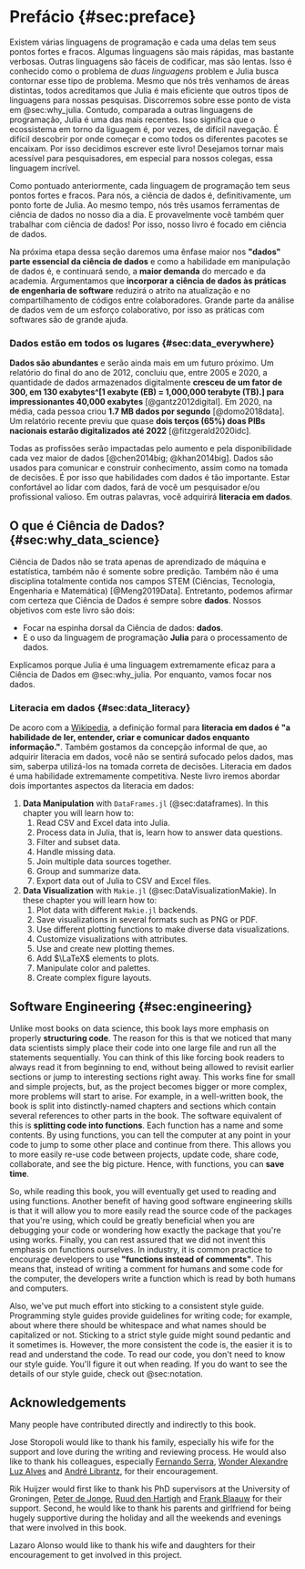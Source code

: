 # Prefácio {#sec:preface}

Existem várias linguagens de programação e cada uma delas tem seus pontos fortes e fracos.
Algumas linguagens são mais rápidas, mas bastante verbosas.
Outras linguagens são fáceis de codificar, mas são lentas. Isso é conhecido como o problema de *duas linguagens* problem e Julia busca contornar esse tipo de problema.
Mesmo que nós três venhamos de áreas distintas, todos acreditamos que Julia é mais eficiente que outros tipos de linguagens para nossas pesquisas. 
Discorremos sobre esse ponto de vista em @sec:why_julia.
Contudo, comparada a outras linguagens de programação, Julia é uma das mais recentes.
Isso significa que o ecossistema em torno da liguagem é, por vezes, de difícil navegação.
É difícil descobrir por onde começar e como todos os diferentes pacotes se encaixam.
Por isso decidimos escrever este livro!
Desejamos tornar mais acessível para pesquisadores, em especial para nossos colegas, essa linguagem incrível.

Como pontuado anteriormente, cada linguagem de programação tem seus pontos fortes e fracos.
Para nós, a ciência de dados é, definitivamente, um ponto forte de Julia.
Ao mesmo tempo, nós três usamos ferramentas de ciência de dados no nosso dia a dia.
E provavelmente você também quer trabalhar com ciência de dados!
Por isso, nosso livro é focado em ciência de dados.

Na próxima etapa dessa seção daremos uma ênfase maior nos **"dados" parte essencial da ciência de dados** e como a habilidade em manipulação de dados é, e continuará sendo, a **maior demanda** do mercado e da academia.
Argumentamos que **incorporar a ciência de dados às práticas de engenharia de software** reduzirá o atrito na atualização e no compartilhamento de códigos entre colaboradores. 
Grande parte da análise de dados vem de um esforço colaborativo, por isso as práticas com softwares são de grande ajuda.

### Dados estão em todos os lugares {#sec:data_everywhere}

**Dados são abundantes** e serão ainda mais em um futuro próximo.
Um relatório do final do ano de 2012, concluiu que, entre 2005 e 2020, a quantidade de dados armazenados digitalmente **cresceu de um fator de 300, em 130 exabytes^[1 exabyte (EB) = 1,000,000 terabyte (TB).] para impressionantes 40,000 exabytes** [@gantz2012digital].
Em 2020, na média, cada pessoa criou **1.7 MB dados por segundo** [@domo2018data].
Um relatório recente previu que quase **dois terços (65%) doas PIBs nacionais estarão digitalizados até 2022** [@fitzgerald2020idc].

Todas as profissões serão impactadas pelo aumento e pela disponibilidade cada vez maior de dados [@chen2014big; @khan2014big].
Dados são usados para comunicar e construir conhecimento, assim como na tomada de decisões. 
É por isso que habilidades com dados é tão importante.
Estar confortável ao lidar com dados, fará de você um pesquisador e/ou profissional valioso. 
Em outras palavras, você adquirirá **literacia em dados**.

## O que é Ciência de Dados? {#sec:why_data_science}

Ciência de Dados não se trata apenas de aprendizado de máquina e estatística, também não é somente sobre predição.
Também não é uma disciplina totalmente contida nos campos STEM (Ciências, Tecnologia, Engenharia e Matemática) [@Meng2019Data].
Entretanto, podemos afirmar com certeza que Ciência de Dados é sempre sobre **dados**.
Nossos objetivos com este livro são dois:

* Focar na espinha dorsal da Ciência de dados: **dados**.
* E o uso da linguagem de programação **Julia** para o processamento de dados.

Explicamos porque Julia é uma linguagem extremamente eficaz para a Ciência de Dados em @sec:why_julia.
Por enquanto, vamos focar nos dados.

### Literacia em dados {#sec:data_literacy}

De acoro com a [Wikipedia](https://en.wikipedia.org/wiki/Data_literacy), a definição formal para **literacia em dados é "a habilidade de ler, entender, criar e comunicar dados enquanto informação."**.
Também gostamos da concepção informal de que, ao adquirir literacia em dados, você não se sentirá sufocado pelos dados, mas sim, saberpa utilizá-los na tomada correta de decisões.
Literacia em dados é uma habilidade extremamente competitiva.
Neste livro iremos abordar dois importantes aspectos da literacia em dados:

1. **Data Manipulation** with `DataFrames.jl` (@sec:dataframes).
In this chapter you will learn how to:
    1. Read CSV and Excel data into Julia.
    2. Process data in Julia, that is, learn how to answer data questions.
    3. Filter and subset data.
    4. Handle missing data.
    5. Join multiple data sources together.
    6. Group and summarize data.
    7. Export data out of Julia to CSV and Excel files.
2. **Data Visualization** with `Makie.jl` (@sec:DataVisualizationMakie).
In these chapter you will learn how to:
    1. Plot data with different `Makie.jl` backends.
    2. Save visualizations in several formats such as PNG or PDF.
    3. Use different plotting functions to make diverse data visualizations.
    4. Customize visualizations with attributes.
    5. Use and create new plotting themes.
    6. Add $\LaTeX$ elements to plots.
    7. Manipulate color and palettes.
    8. Create complex figure layouts.

## Software Engineering {#sec:engineering}

Unlike most books on data science, this book lays more emphasis on properly **structuring code**.
The reason for this is that we noticed that many data scientists simply place their code into one large file and run all the statements sequentially.
You can think of this like forcing book readers to always read it from beginning to end, without being allowed to revisit earlier sections or jump to interesting sections right away.
This works fine for small and simple projects, but, as the project becomes bigger or more complex, more problems will start to arise.
For example, in a well-written book, the book is split into distinctly-named chapters and sections which contain several references to other parts in the book.
The software equivalent of this is **splitting code into functions**.
Each function has a name and some contents.
By using functions, you can tell the computer at any point in your code to jump to some other place and continue from there.
This allows you to more easily re-use code between projects, update code, share code, collaborate, and see the big picture.
Hence, with functions, you can **save time**.

So, while reading this book, you will eventually get used to reading and using functions.
Another benefit of having good software engineering skills is that it will allow you to more easily read the source code of the packages that you're using, which could be greatly beneficial when you are debugging your code or wondering how exactly the package that you're using works.
Finally, you can rest assured that we did not invent this emphasis on functions ourselves.
In industry, it is common practice to encourage developers to use **"functions instead of comments"**.
This means that, instead of writing a comment for humans and some code for the computer, the developers write a function which is read by both humans and computers.

Also, we've put much effort into sticking to a consistent style guide.
Programming style guides provide guidelines for writing code; for example, about where there should be whitespace and what names should be capitalized or not.
Sticking to a strict style guide might sound pedantic and it sometimes is.
However, the more consistent the code is, the easier it is to read and understand the code.
To read our code, you don't need to know our style guide.
You'll figure it out when reading.
If you do want to see the details of our style guide, check out @sec:notation.

## Acknowledgements

Many people have contributed directly and indirectly to this book.

Jose Storopoli would like to thank his family, especially his wife for the support and love during the writing and reviewing process.
He would also like to thank his colleagues, especially [Fernando Serra](https://orcid.org/0000-0002-8178-7313), [Wonder Alexandre Luz Alves](https://orcid.org/0000-0003-0430-950X) and [André Librantz](https://orcid.org/0000-0001-8599-9009), for their encouragement.

Rik Huijzer would first like to thank his PhD supervisors at the University of Groningen, [Peter de Jonge](https://www.rug.nl/staff/peter.de.jonge/), [Ruud den Hartigh](https://www.rug.nl/staff/j.r.den.hartigh/) and [Frank Blaauw](https://frankblaauw.nl/) for their support.
Second, he would like to thank his parents and girlfriend for being hugely supportive during the holiday and all the weekends and evenings that were involved in this book.

Lazaro Alonso would like to thank his wife and daughters for their encouragement to get involved in this project.
